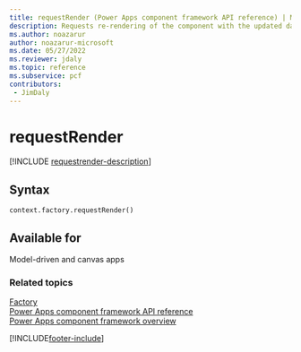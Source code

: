 ```yaml
---
title: requestRender (Power Apps component framework API reference) | Microsoft Docs
description: Requests re-rendering of the component with the updated data.
ms.author: noazarur
author: noazarur-microsoft
ms.date: 05/27/2022
ms.reviewer: jdaly
ms.topic: reference
ms.subservice: pcf
contributors:
 - JimDaly
---
```


# requestRender

[!INCLUDE [requestrender-description](includes/requestrender-description.md)]

## Syntax

`context.factory.requestRender()`

## Available for 

Model-driven and canvas apps

### Related topics

[Factory](../factory.md)<br/>
[Power Apps component framework API reference](../../reference/index.md)<br/>
[Power Apps component framework overview](../../overview.md)

[!INCLUDE[footer-include](../../../../includes/footer-banner.md)]
